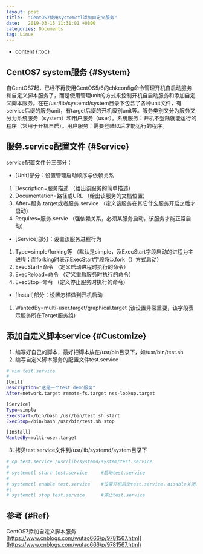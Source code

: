 ```yaml
---
layout: post
title:  "CentOS7使用systemctl添加自定义服务"
date:   2019-03-15 11:31:01 +0800
categories: Documents
tag: Linux
---
```


* content
{:toc}


CentOS7 system服务				{#System}
------------------------
自CentOS7起，已经不再使用CentOS5/6的chkconfig命令管理开机自启动服务和自定义脚本服务了，而是使用管理unit的方式来控制开机自启动服务和添加自定义脚本服务。在在/usr/lib/systemd/system目录下包含了各种unit文件，有service后缀的服务unit，有target后缀的开机级别unit等。服务类别又分为服务又分为系统服务（system）和用户服务（user）。系统服务：开机不登陆就能运行的程序（常用于开机自启）。用户服务：需要登陆以后才能运行的程序。

服务.service配置文件                              {#Service}
------------------------
service配置文件分三部分：
+ [Unit]部分：设置管理启动顺序与依赖关系

1. Description=服务描述 （给出该服务的简单描述）
2. Documentation=路径或URL （给出该服务的文档位置）
3. After=服务.target或者服务.service （定义该服务在其它什么服务开启之后才启动）
4. Requires=服务.servie （强依赖关系，必须某服务启动，该服务才能正常启动）

+ [Service]部分：设置该服务进程行为
1. Type=simple/forking等 （默认是simple，及ExecStart字段启动的进程为主进程；而forking时表示ExecStart字段将以fork（）方式启动）
2. ExecStart=命令 （定义启动进程时执行的命令）
3. ExecReload=命令 （定义重启服务时执行的命令）
4. ExecStop=命令 （定义停止服务时执行的命令）

+ [Install]部分：设置怎样做到开机启动
1. WantedBy=multi-user.target/graphical.target (该设置非常重要，该字段表示服务所在Target服务组)

添加自定义脚本service                              {#Customize}
------------------------
1. 编写好自己的脚本，最好把脚本放在/usr/bin目录下，如/usr/bin/test.sh
2. 编写自定义脚本服务的配置文件test.service
```bash
# vim test.service
#
[Unit]
Description="这是一个test demo服务"
After=network.target remote-fs.target nss-lookup.target

[Service]
Type=simple
ExecStart=/bin/bash /usr/bin/test.sh start
ExecStop=/bin/bash /usr/bin/test.sh stop

[Install]
WantedBy=multi-user.target
```
3. 拷贝test.service文件到/usr/lib/systemd/system目录下
```bash
# cp test.service /usr/lib/systemd/system/test.service
#
# systemctl start test.service     #启动test.service
#
# systemctl enable test.service    #设置开机启动test.service，disable关闭开机启动
#t
# systemctl stop test.service      #停止test.service
```

参考                              {#Ref}
------------------------
CentOS7添加自定义脚本服务[https://www.cnblogs.com/wutao666/p/9781567.html](https://www.cnblogs.com/wutao666/p/9781567.html)
